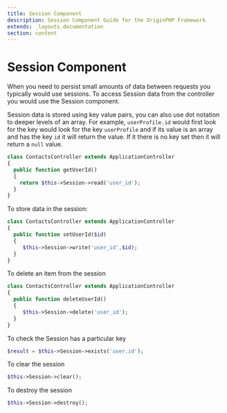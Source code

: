 ```yaml
---
title: Session Component
description: Session Component Guide for the OriginPHP Framework
extends: _layouts.documentation
section: content
---
```

# Session Component

When you need to persist small amounts of data between requests you typically would use sessions. To access Session data from the controller you would use the Session component.

Session data is stored using key value pairs, you can also use dot notation to deeper levels of an array. For example, `userProfile.id` would first look for the key would look for the key `userProfile` and if its value is an array and has the key `id` it will return the value. If it there is no key set then it will return a `null` value.

```php
class ContactsController extends ApplicationController 
{
  public function getUserId()
  {
    return $this->Session->read('user_id');
  }
}
```

To store data in the session:

```php
class ContactsController extends ApplicationController 
{
  public function setUserId($id)
  {
     $this->Session->write('user_id',$id);
  }
}
```

To delete an item from the session

```php
class ContactsController extends ApplicationController
{
  public function deleteUserId()
  {
     $this->Session->delete('user_id');
  }
}
```

To check the Session has a particular key

```php
$result = $this->Session->exists('user.id');
```

To clear the session

```php
$this->Session->clear();
```

To destroy the session

```php
$this->Session->destroy();
```
